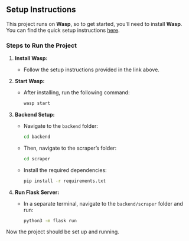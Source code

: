 ## Setup Instructions

This project runs on **Wasp**, so to get started, you'll need to install **Wasp**. You can find the quick setup instructions [here](https://wasp.sh/docs/quick-start).

### Steps to Run the Project

1. **Install Wasp:**
   - Follow the setup instructions provided in the link above.
   
2. **Start Wasp:**
   - After installing, run the following command:
     ```bash
     wasp start
     ```

3. **Backend Setup:**
   - Navigate to the `backend` folder:
     ```bash
     cd backend
     ```
   - Then, navigate to the scraper’s folder:
     ```bash
     cd scraper
     ```
   - Install the required dependencies:
     ```bash
     pip install -r requirements.txt
     ```

4. **Run Flask Server:**
   - In a separate terminal, navigate to the `backend/scraper` folder and run:
     ```bash
     python3 -m flask run
     ```

Now the project should be set up and running.
